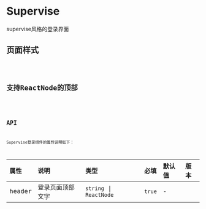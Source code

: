 # Supervise

supervise风格的登录界面

## 页面样式

<code src="./demo/index" />

## 支持ReactNode的顶部

<code src="./demo/customHeader" />

## API

Supervise登录组件的属性说明如下：

| 属性 | 说明 | 类型 | 必填 | 默认值 | 版本 |
| :---- | :---- | :---- | :---- | :---- | :---- |
| header | 登录页面顶部文字 | `string` &#124; `ReactNode` | `true` | - |
